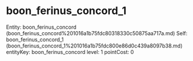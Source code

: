 # boon_ferinus_concord_1

Entity: boon_ferinus_concord (boon_ferinus_concord%201016a1b75fdc80318330c50875aa717a.md)
Self: boon_ferinus_concord_1 (boon_ferinus_concord_1%201016a1b75fdc800e86d0c439a8097b38.md)
entityKey: boon_ferinus_concord
level: 1
pointCost: 0

[](Untitled%2045cf1b73962e402a86bd5aa2c4a8cffd.md)